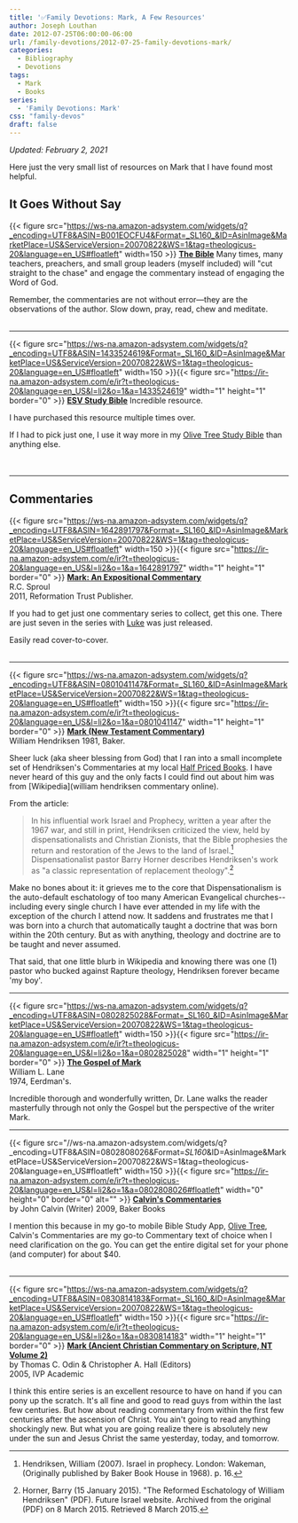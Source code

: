 ```yaml
---
title: '✅Family Devotions: Mark, A Few Resources'
author: Joseph Louthan
date: 2012-07-25T06:00:00-06:00
url: /family-devotions/2012-07-25-family-devotions-mark/
categories:
  - Bibliography
  - Devotions
tags:
  - Mark
  - Books
series:
  - 'Family Devotions: Mark'
css: "family-devos"
draft: false
---
```

_Updated: February 2, 2021_

Here just the very small list of resources on Mark that I have found most helpful.

## It Goes Without Say

{{< figure src="https://ws-na.amazon-adsystem.com/widgets/q?_encoding=UTF8&ASIN=B001EOCFU4&Format=_SL160_&ID=AsinImage&MarketPlace=US&ServiceVersion=20070822&WS=1&tag=theologicus-20&language=en_US#floatleft" width=150 >}}
[**The Bible**](https://www.amazon.com/Bible-English-Standard-Version-Cross-References-ebook/dp/B001EOCFU4?dchild=1&keywords=ESV+Bible&qid=1612370921&sr=8-4&linkCode=li2&tag=theologicus-20&linkId=77b59dbc9a627743f4fa64f61464f51d&language=en_US&ref_=as_li_ss_il) Many times, many teachers, preachers, and small group leaders (myself included) will "cut straight to the chase" and engage the commentary instead of engaging the Word of God.

Remember, the commentaries are not without error—they are the observations of the author. Slow down, pray, read, chew and meditate.
&nbsp;  
&nbsp;  

___

<p style="clear:both;">

{{< figure src="https://ws-na.amazon-adsystem.com/widgets/q?_encoding=UTF8&ASIN=1433524619&Format=_SL160_&ID=AsinImage&MarketPlace=US&ServiceVersion=20070822&WS=1&tag=theologicus-20&language=en_US#floatleft" width=150 >}}{{< figure src="https://ir-na.amazon-adsystem.com/e/ir?t=theologicus-20&language=en_US&l=li2&o=1&a=1433524619" width="1" height="1" border="0" >}}
[**ESV Study Bible**](https://www.amazon.com/dp/1433524619?&linkCode=li2&tag=theologicus-20&linkId=2c7acb245df24de2bdd7463dc5d664a9&language=en_US&ref_=as_li_ss_il) Incredible resource.

I have purchased this resource multiple times over.

If I had to pick just one, I use it way more in my [Olive Tree Study Bible](https://www.olivetree.com) than anything else.  
&nbsp;  
&nbsp;  

___

## Commentaries

<p style="clear:both;">

{{< figure src="https://ws-na.amazon-adsystem.com/widgets/q?_encoding=UTF8&ASIN=1642891797&Format=_SL160_&ID=AsinImage&MarketPlace=US&ServiceVersion=20070822&WS=1&tag=theologicus-20&language=en_US#floatleft" width=150 >}}{{< figure src="https://ir-na.amazon-adsystem.com/e/ir?t=theologicus-20&language=en_US&l=li2&o=1&a=1642891797" width="1" height="1" border="0" >}}
[**Mark: An Expositional Commentary**](https://www.amazon.com/Mark-Expositional-Commentary-R-C-Sproul/dp/1642891797?dchild=1&keywords=Mark+RC+Sproul&qid=1612371889&s=books&sr=1-3&linkCode=li2&tag=theologicus-20&linkId=dee6f30c8344cff8bd1da51288e2d45b&language=en_US&ref_=as_li_ss_il)  
R.C. Sproul  
2011, Reformation Trust Publisher.

If you had to get just one commentary series to collect, get this one. There are just seven in the series with [Luke](https://amzn.to/3cCPxYr) was just released.

Easily read cover-to-cover.  
&nbsp;  

___

<p style="clear:both;">

{{< figure src="https://ws-na.amazon-adsystem.com/widgets/q?_encoding=UTF8&ASIN=0801041147&Format=_SL160_&ID=AsinImage&MarketPlace=US&ServiceVersion=20070822&WS=1&tag=theologicus-20&language=en_US#floatleft" width=150 >}}{{< figure src="https://ir-na.amazon-adsystem.com/e/ir?t=theologicus-20&language=en_US&l=li2&o=1&a=0801041147" width="1" height="1" border="0" >}}
[**Mark (New Testament Commentary)**](https://www.amazon.com/New-Testament-Commentary-Exposition-According/dp/0801041147?&linkCode=li2&tag=theologicus-20&linkId=1ec35be41362244096463baede18683f&language=en_US&ref_=as_li_ss_il)  
William Hendriksen
1981, Baker.

Sheer luck (aka sheer blessing from God) that I ran into a small incomplete set of Hendriksen's Commentaries at my local [Half Priced Books](https://www.hpb.com/). I have never heard of this guy and the only facts I could find out about him was from [Wikipedia](william hendriksen commentary online).

From the article:

> In his influential work Israel and Prophecy, written a year after the 1967 war, and still in print, Hendriksen criticized the view, held by dispensationalists and Christian Zionists, that the Bible prophesies the return and restoration of the Jews to the land of Israel.[^1] Dispensationalist pastor Barry Horner describes Hendriksen's work as "a classic representation of replacement theology".[^2]

Make no bones about it: it grieves me to the core that Dispensationalism is the auto-default eschatology of too many American Evangelical churches--including every single church I have ever attended in my life with the exception of the church I attend now. It saddens and frustrates me that I was born into a church that automatically taught a doctrine that was born within the 20th century. But as with anything, theology and doctrine are to be taught and never assumed.

That said, that one little blurb in Wikipedia and knowing there was one (1) pastor who bucked against Rapture theology, Hendriksen forever became 'my boy'.

[^1]: Hendriksen, William (2007). Israel in prophecy. London: Wakeman, (Originally published by Baker Book House in 1968). p. 16.
[^2]: Horner, Barry (15 January 2015). "The Reformed Eschatology of William Hendriksen" (PDF). Future Israel website. Archived from the original (PDF) on 8 March 2015. Retrieved 8 March 2015.
___

<p style="clear:both;">

{{< figure src="https://ws-na.amazon-adsystem.com/widgets/q?_encoding=UTF8&ASIN=0802825028&Format=_SL160_&ID=AsinImage&MarketPlace=US&ServiceVersion=20070822&WS=1&tag=theologicus-20&language=en_US#floatleft" width=150 >}}{{< figure src="https://ir-na.amazon-adsystem.com/e/ir?t=theologicus-20&language=en_US&l=li2&o=1&a=0802825028" width="1" height="1" border="0" >}}
[**The Gospel of Mark**](https://www.amazon.com/Gospel-according-Mark-Introduction-International/dp/0802825028?dchild=1&keywords=mark+by+william+lane&qid=1612371379&s=books&sr=1-1&linkCode=li2&tag=theologicus-20&linkId=a62b781f63a312bf8ae91f7f2f5d7d20&language=en_US&ref_=as_li_ss_il)  
William L. Lane  
1974, Eerdman's.

Incredible thorough and wonderfully written, Dr. Lane walks the reader masterfully through not only the Gospel but the perspective of the writer Mark.

___

<p style="clear:both;">

{{< figure src="//ws-na.amazon-adsystem.com/widgets/q?_encoding=UTF8&ASIN=0802808026&Format=_SL160_&ID=AsinImage&MarketPlace=US&ServiceVersion=20070822&WS=1&tag=theologicus-20&language=en_US#floatleft" width=150 >}}{{< figure src="https://ir-na.amazon-adsystem.com/e/ir?t=theologicus-20&language=en_US&l=li2&o=1&a=0802808026#floatleft" width="0" height="0" border="0" alt="" >}}
[**Calvin's Commentaries**](https://www.amazon.com/Calvins-Commentaries-Vol-John-Calvin/dp/0801013313/ref=as_li_ss_il?crid=3BE112SRHVN47&dchild=1&keywords=calvin+commentary+set&qid=1611178269&sprefix=Calvin+Comm%2Caps%2C169&sr=8-2&linkCode=li3&tag=theologicus-20&linkId=6ec914d2fa99d13f5465bc2a2eece759&language=en_US)  
by John Calvin (Writer)
2009, Baker Books

I mention this because in my go-to mobile Bible Study App, [Olive Tree](https://www.olivetree.com), Calvin's Commentaries are my go-to Commentary text of choice when I need clarification on the go. You can get the entire digital set for your phone (and computer) for about $40.  
&nbsp;  

___

<p style="clear:both;">

{{< figure src="https://ws-na.amazon-adsystem.com/widgets/q?_encoding=UTF8&ASIN=0830814183&Format=_SL160_&ID=AsinImage&MarketPlace=US&ServiceVersion=20070822&WS=1&tag=theologicus-20&language=en_US#floatleft" width=150 >}}{{< figure src="https://ir-na.amazon-adsystem.com/e/ir?t=theologicus-20&language=en_US&l=li2&o=1&a=0830814183" width="1" height="1" border="0" >}}
[**Mark (Ancient Christian Commentary on Scripture, NT Volume 2)**](https://www.amazon.com/Mark-Ancient-Christian-Commentary-Scripture/dp/0830814183?dchild=1&keywords=Ancient+Commentary+on+Scripture+Mark&qid=1612372192&s=books&sr=1-1&linkCode=li2&tag=theologicus-20&linkId=0e1f0d83fd3f5a764ed0aa6fcf5012ce&language=en_US&ref_=as_li_ss_il)  
by Thomas C. Odin & Christopher A. Hall (Editors)  
2005, IVP Academic

I think this entire series is an excellent resource to have on hand if you can pony up the scratch.  It's all fine and good to read guys from within the last few centuries. But how about reading commentary from within the first few centuries after the ascension of Christ. You ain't going to read anything shockingly new.  But what you are going realize there is absolutely new under the sun and Jesus Christ the same yesterday, today, and tomorrow.